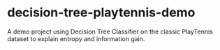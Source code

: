 # decision-tree-playtennis-demo
A demo project using Decision Tree Classifier on the classic PlayTennis dataset to explain entropy and information gain.
